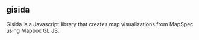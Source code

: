 ## gisida
Gisida is a Javascript library that creates map visualizations from MapSpec using Mapbox GL JS.
